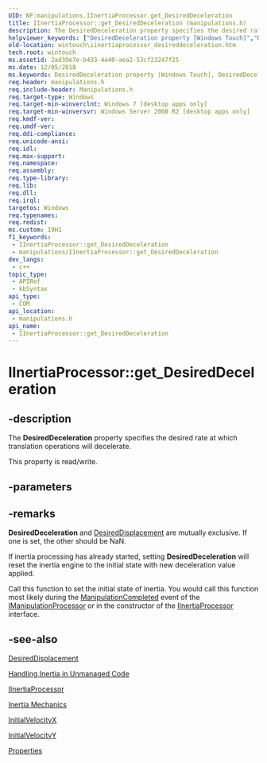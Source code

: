 ```yaml
---
UID: NF:manipulations.IInertiaProcessor.get_DesiredDeceleration
title: IInertiaProcessor::get_DesiredDeceleration (manipulations.h)
description: The DesiredDeceleration property specifies the desired rate at which translation operations will decelerate.
helpviewer_keywords: ["DesiredDeceleration property [Windows Touch]","DesiredDeceleration property [Windows Touch]","IInertiaProcessor interface","IInertiaProcessor interface [Windows Touch]","DesiredDeceleration property","IInertiaProcessor.DesiredDeceleration","IInertiaProcessor.get_DesiredDeceleration","IInertiaProcessor::DesiredDeceleration","IInertiaProcessor::get_DesiredDeceleration","IInertiaProcessor::put_DesiredDeceleration","get_DesiredDeceleration","manipulations/IInertiaProcessor::DesiredDeceleration","manipulations/IInertiaProcessor::get_DesiredDeceleration","manipulations/IInertiaProcessor::put_DesiredDeceleration","wintouch.iinertiaprocessor_desireddeceleration"]
old-location: wintouch\iinertiaprocessor_desireddeceleration.htm
tech.root: wintouch
ms.assetid: 2ad39e7e-b433-4a40-aea2-53cf23247f25
ms.date: 12/05/2018
ms.keywords: DesiredDeceleration property [Windows Touch], DesiredDeceleration property [Windows Touch],IInertiaProcessor interface, IInertiaProcessor interface [Windows Touch],DesiredDeceleration property, IInertiaProcessor.DesiredDeceleration, IInertiaProcessor.get_DesiredDeceleration, IInertiaProcessor::DesiredDeceleration, IInertiaProcessor::get_DesiredDeceleration, IInertiaProcessor::put_DesiredDeceleration, get_DesiredDeceleration, manipulations/IInertiaProcessor::DesiredDeceleration, manipulations/IInertiaProcessor::get_DesiredDeceleration, manipulations/IInertiaProcessor::put_DesiredDeceleration, wintouch.iinertiaprocessor_desireddeceleration
req.header: manipulations.h
req.include-header: Manipulations.h
req.target-type: Windows
req.target-min-winverclnt: Windows 7 [desktop apps only]
req.target-min-winversvr: Windows Server 2008 R2 [desktop apps only]
req.kmdf-ver: 
req.umdf-ver: 
req.ddi-compliance: 
req.unicode-ansi: 
req.idl: 
req.max-support: 
req.namespace: 
req.assembly: 
req.type-library: 
req.lib: 
req.dll: 
req.irql: 
targetos: Windows
req.typenames: 
req.redist: 
ms.custom: 19H1
f1_keywords:
 - IInertiaProcessor::get_DesiredDeceleration
 - manipulations/IInertiaProcessor::get_DesiredDeceleration
dev_langs:
 - c++
topic_type:
 - APIRef
 - kbSyntax
api_type:
 - COM
api_location:
 - manipulations.h
api_name:
 - IInertiaProcessor::get_DesiredDeceleration
---
```


# IInertiaProcessor::get_DesiredDeceleration


## -description

The <b>DesiredDeceleration</b> property specifies the desired rate at which translation operations will decelerate.

This property is read/write.

## -parameters

## -remarks

<b>DesiredDeceleration</b> and <a href="/windows/desktop/api/manipulations/nf-manipulations-iinertiaprocessor-get_desireddisplacement">DesiredDisplacement</a> are mutually exclusive.  If one is set, the other should be NaN.

If inertia processing has already started, setting <b>DesiredDeceleration</b> will reset the inertia engine to the initial state with new deceleration value applied.
      

Call this function to set the initial state of inertia. You would call this function most likely during the <a href="/windows/win32/api/manipulations/nf-manipulations-_imanipulationevents-manipulationcompleted">ManipulationCompleted</a> event of the <a href="/windows/desktop/api/manipulations/nn-manipulations-imanipulationprocessor">IManipulationProcessor</a> or in the constructor of the <a href="/windows/desktop/api/manipulations/nn-manipulations-iinertiaprocessor">IInertiaProcessor</a> interface.

## -see-also

<a href="/windows/desktop/api/manipulations/nf-manipulations-iinertiaprocessor-get_desireddisplacement">DesiredDisplacement</a>



<a href="/windows/desktop/wintouch/handling-inertia-in-unmanaged-code">Handling Inertia in Unmanaged Code</a>



<a href="/windows/desktop/api/manipulations/nn-manipulations-iinertiaprocessor">IInertiaProcessor</a>



<a href="/windows/desktop/wintouch/inertia-mechanics">Inertia Mechanics</a>



<a href="/windows/desktop/api/manipulations/nf-manipulations-iinertiaprocessor-get_initialvelocityx">InitialVelocityX</a>



<a href="/windows/desktop/api/manipulations/nf-manipulations-iinertiaprocessor-get_initialvelocityy">InitialVelocityY</a>



<a href="/windows/desktop/wintouch/iinertiaprocessor-properties">Properties</a>

